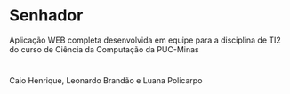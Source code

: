# Senhador
Aplicação WEB completa desenvolvida em equipe para a disciplina de TI2 do curso de Ciência da Computação da PUC-Minas
#
Caio Henrique, Leonardo Brandão e Luana Policarpo
